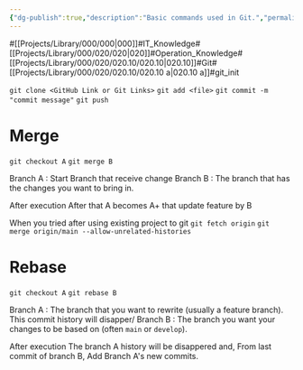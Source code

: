 ```yaml
---
{"dg-publish":true,"description":"Basic commands used in Git.","permalink":"/projects/library/000/020/020-10/020-10-a/","dgPassFrontmatter":true,"noteIcon":"0","created":"2024-02-23T13:26:21.493+09:00","updated":"2024-06-20T01:36:58.577+09:00"}
---
```


#[[Projects/Library/000/000\|000]]#IT_Knowledge#[[Projects/Library/000/020/020\|020]]#Operation_Knowledge#[[Projects/Library/000/020/020.10/020.10\|020.10]]#Git#[[Projects/Library/000/020/020.10/020.10 a\|020.10 a]]#git_init




`git clone <GitHub Link or Git Links>`
`git add <file>`
`git commit -m "commit message"`
`git push`



# Merge
`git checkout A`
`git merge B`

Branch A : Start Branch that receive change
Branch B : The branch that has the changes you want to bring in.

After execution
After that A becomes A+ that update feature by B


When you tried after using existing project to git 
`git fetch origin`
`git merge origin/main --allow-unrelated-histories`

# Rebase
`git checkout A`
`git rebase B`

Branch A : The branch that you want to rewrite (usually a feature branch). This commit history will disapper/
Branch B : The branch you want your changes to be based on (often `main` or `develop`).

After execution
The branch A history will be disappered and, From last commit of branch B, Add Branch A's new commits.
